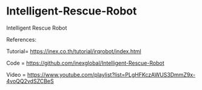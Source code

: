 # Intelligent-Rescue-Robot
Intelligent Rescue Robot

References:

Tutorial=  https://inex.co.th/tutorial/irqrobot/index.html 

Code = https://github.com/inexglobal/Intelligent-Rescue-Robot 

Video = https://www.youtube.com/playlist?list=PLgHFKczAWUS3DmmZ9x-4voQQ2vdSZCBeS 

